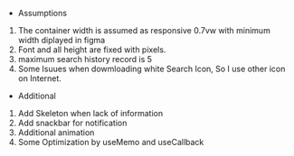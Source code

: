 - Assumptions

1. The container width is assumed as responsive 0.7vw with minimum width diplayed in figma
2. Font and all height are fixed with pixels.
3. maximum search history record is 5
4. Some Isuues when dowmloading white Search Icon, So I use other icon on Internet.

- Additional

1. Add Skeleton when lack of information
2. Add snackbar for notification
3. Additional animation
4. Some Optimization by useMemo and useCallback
